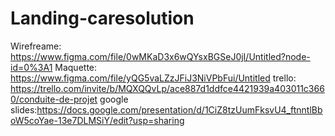 # Landing-caresolution
Wirefreame: https://www.figma.com/file/0wMKaD3x6wQYsxBGSeJ0jI/Untitled?node-id=0%3A1
Maquette: https://www.figma.com/file/yQG5vaLZzJFiJ3NiVPbFui/Untitled
trello: https://trello.com/invite/b/MQXQQvLp/ace887d1ddfce4421939a403011c3660/conduite-de-projet
google slides:https://docs.google.com/presentation/d/1CiZ8tzUumFksvU4_ftnntlBboW5coYae-13e7DLMSiY/edit?usp=sharing
